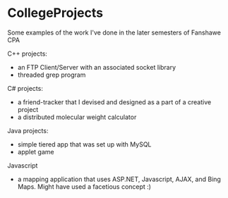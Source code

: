 CollegeProjects
===============

Some examples of the work I've done in the later semesters of Fanshawe CPA

C++ projects:
- an FTP Client/Server with an associated socket library
- threaded grep program

C# projects:
- a friend-tracker that I devised and designed as a part of a creative project
- a distributed molecular weight calculator

Java projects:
- simple tiered app that was set up with MySQL
- applet game

Javascript
- a mapping application that uses ASP.NET, Javascript, AJAX, and Bing Maps. Might have used a facetious concept :)
